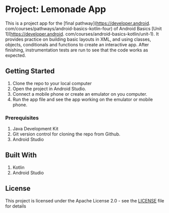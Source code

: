 # Project: Lemonade App

This is a project app for the [final pathway](https://developer.android.
com/courses/pathways/android-basics-kotlin-four) of Android Basics [Unit 1](https://developer.android.
com/courses/android-basics-kotlin/unit-1). It provides practice on building basic layouts in XML, and using classes, 
objects, conditionals and functions to create an interactive app. After finishing, instrumentation tests are run to 
see that the code works as expected.

## Getting Started
1. Clone the repo to your local computer
2. Open the project in Android Studio.
3. Connect a mobile phone or create an emulator on you computer.
4. Run the app file and see the app working on the emulator or mobile phone.

### Prerequisites
1. Java Development Kit
2. Git version control for cloning the repo from Github.
3. Android Studio

## Built With
1. Kotlin
2. Android Studio

## License

This project is licensed under the Apache License 2.0 - see the [LICENSE](LICENSE) file for details